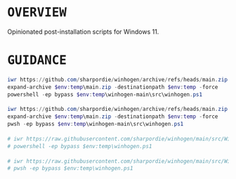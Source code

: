 # <samp>OVERVIEW</samp>

Opinionated post-installation scripts for Windows 11.

# <samp>GUIDANCE</samp>

```powershell
iwr https://github.com/sharpordie/winhogen/archive/refs/heads/main.zip -o $env:temp\main.zip
expand-archive $env:temp\main.zip -destinationpath $env:temp -force
powershell -ep bypass $env:temp\winhogen-main\src\winhogen.ps1

iwr https://github.com/sharpordie/winhogen/archive/refs/heads/main.zip -o $env:temp\main.zip
expand-archive $env:temp\main.zip -destinationpath $env:temp -force
pwsh -ep bypass $env:temp\winhogen-main\src\winhogen.ps1

# iwr https://raw.githubusercontent.com/sharpordie/winhogen/main/src/Winhogen.ps1 -o $env:temp\winhogen.ps1
# powershell -ep bypass $env:temp\winhogen.ps1

# iwr https://raw.githubusercontent.com/sharpordie/winhogen/main/src/Winhogen.ps1 -o $env:temp\winhogen.ps1
# pwsh -ep bypass $env:temp\winhogen.ps1
```

<!-- 
## For coding purpose

<img src="https://fakeimg.pl/852x480/43d6b5/43d6b5" width="49.25%"/><img src="assets/img0.png" width="1.5%"/><img src="https://fakeimg.pl/852x480/43d6b5/43d6b5" width="49.25%"/>

### Features

- Update and configure windows
- Update and configure gpu driver
- ...

### Launcher

```powershell
iwr https://github.com/sharpordie/winhogen/archive/refs/heads/main.zip -o $env:temp\main.zip
expand-archive $env:temp\main.zip -destinationpath $env:temp -force
powershell -ep bypass $env:temp\winhogen-main\src\codhogen.ps1
```

## For gaming purpose

<img src="https://fakeimg.pl/852x480/ffa154/ffa154" width="49.25%"/><img src="assets/img0.png" width="1.5%"/><img src="https://fakeimg.pl/852x480/ffa154/ffa154" width="49.25%"/>

### Features

- Update and configure windows
- Update and configure gpu driver
- ...

### Launcher

```powershell
iwr https://github.com/sharpordie/winhogen/archive/refs/heads/main.zip -o $env:temp\main.zip
expand-archive $env:temp\main.zip -destinationpath $env:temp -force
powershell -ep bypass $env:temp\winhogen-main\src\gamhogen.ps1
```

## For stream purpose

<img src="https://fakeimg.pl/852x480/9bdb4d/9bdb4d" width="49.25%"/><img src="assets/img0.png" width="1.5%"/><img src="https://fakeimg.pl/852x480/9bdb4d/9bdb4d" width="49.25%"/>

### Features

- Update and configure windows
- Update and configure gpu driver
- Update and configure sunshine
- ...

### Launcher

```powershell
iwr https://github.com/sharpordie/winhogen/archive/refs/heads/main.zip -o $env:temp\main.zip
expand-archive $env:temp\main.zip -destinationpath $env:temp -force
powershell -ep bypass $env:temp\winhogen-main\src\strhogen.ps1
```

## For custom purpose

Copy the generic template and make it yours.

```powershell
git clone https://github.com/sharpordie/winhogen.git
cp winhogen\src\template.ps1 winhogen\src\cushogen.ps1
``` -->